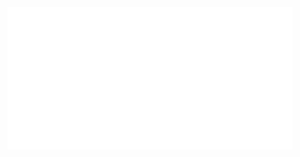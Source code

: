 <div align="center">
	<br>
		<img src="https://raw.githubusercontent.com/ReiCampinhos/ReiCampinhos/master/lel.svg" width="800">
	<br>
</div>
